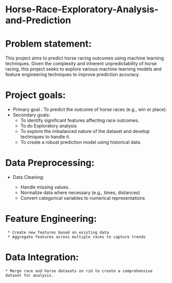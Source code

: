 # Horse-Race-Exploratory-Analysis-and-Prediction
# Problem statement:
This project aims to predict horse racing outcomes using machine learning techniques. Given the complexity and inherent unpredictability of horse racing, this project seeks to explore various machine learning models and feature engineering techniques to improve prediction accuracy.

# Project goals:

   * Primary goal : To predict the outcome of horse races (e.g., win or place).
   * Secondary goals:
       * To identify significant features affecting race outcomes.
       * To do Exploratory analysis
       * To explore the imbalanced nature of the dataset and develop techniques to handle it.
       * To create a robust prediction model using historical data.

# Data Preprocessing:

  * Data Cleaning:

    * Handle missing values.
    * Normalize data where necessary (e.g., times, distances)
    * Convert categorical variables to numerical representations

  # Feature Engineering:

     * Create new features based on existing data
     * Aggregate features across multiple races to capture trends

  # Data Integration:

    * Merge race and horse datasets on rid to create a comprehensive dataset for analysis.
